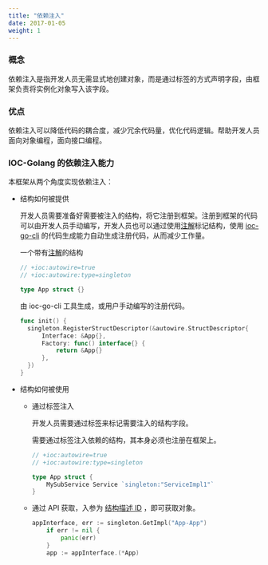 ```yaml
---
title: "依赖注入"
date: 2017-01-05
weight: 1
---
```


### 概念

依赖注入是指开发人员无需显式地创建对象，而是通过标签的方式声明字段，由框架负责将实例化对象写入该字段。

### 优点

依赖注入可以降低代码的耦合度，减少冗余代码量，优化代码逻辑。帮助开发人员面向对象编程，面向接口编程。

### IOC-Golang 的依赖注入能力

本框架从两个角度实现依赖注入：

- 结构如何被提供

  开发人员需要准备好需要被注入的结构，将它注册到框架。注册到框架的代码可以由开发人员手动编写，开发人员也可以通过使用[注解](../annotation)标记结构，使用 [ioc-go-cli](http://localhost:1313/cn/docs/reference/ioc-go-cli/#结构注解与sdcndocsconceptsd代码生成) 的代码生成能力自动生成注册代码，从而减少工作量。

  一个带有[注解](../annotation)的结构

  ```go
  // +ioc:autowire=true
  // +ioc:autowire:type=singleton
  
  type App struct {}
  ```

  由 ioc-go-cli 工具生成，或用户手动编写的注册代码。

  ```go
  func init() {
  	singleton.RegisterStructDescriptor(&autowire.StructDescriptor{
  		Interface: &App{},
  		Factory: func() interface{} {
  			return &App{}
  		},
  	})
  }
  ```

- 结构如何被使用

  - 通过标签注入

    开发人员需要通过标签来标记需要注入的结构字段。

    需要通过标签注入依赖的结构，其本身必须也注册在框架上。

    ```go
    // +ioc:autowire=true
    // +ioc:autowire:type=singleton
    
    type App struct {
    	MySubService Service `singleton:"ServiceImpl1"` 
    }
    ```

    

  - 通过 API 获取，入参为 [结构描述 ID](/cn/docs/concept/sd/#%E7%BB%93%E6%9E%84%E6%8F%8F%E8%BF%B0id) ，即可获取对象。

    ```go
    appInterface, err := singleton.GetImpl("App-App")
    	if err != nil {
    		panic(err)
    	}
    	app := appInterface.(*App)
    ```

    
